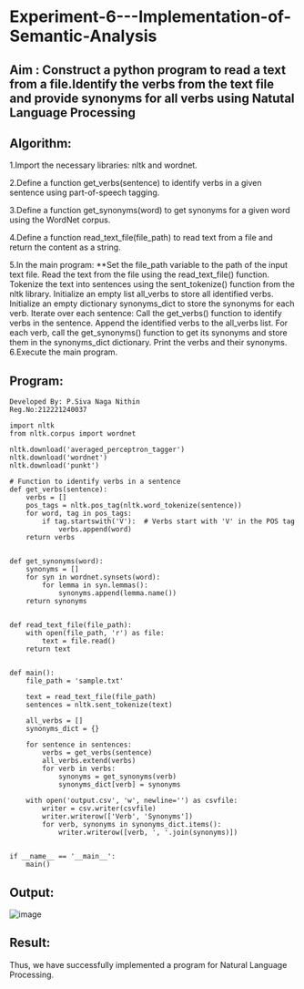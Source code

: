 # Experiment-6---Implementation-of-Semantic-Analysis

## Aim : Construct a python program to read a text from a file.Identify the verbs from the text file and provide synonyms for all verbs using Natutal Language Processing 

## Algorithm:
1.Import the necessary libraries: nltk and wordnet.

2.Define a function get_verbs(sentence) to identify verbs in a given sentence using part-of-speech tagging.

3.Define a function get_synonyms(word) to get synonyms for a given word using the WordNet corpus.

4.Define a function read_text_file(file_path) to read text from a file and return the content as a string.

5.In the main program:
**Set the file_path variable to the path of the input text file.
Read the text from the file using the read_text_file() function.
Tokenize the text into sentences using the sent_tokenize() function from the nltk library.
Initialize an empty list all_verbs to store all identified verbs.
Initialize an empty dictionary synonyms_dict to store the synonyms for each verb.
Iterate over each sentence:
Call the get_verbs() function to identify verbs in the sentence.
Append the identified verbs to the all_verbs list.
For each verb, call the get_synonyms() function to get its synonyms and store them in the synonyms_dict dictionary.
Print the verbs and their synonyms.
6.Execute the main program.

## Program:
```
Developed By: P.Siva Naga Nithin
Reg.No:212221240037
```
```
import nltk
from nltk.corpus import wordnet

nltk.download('averaged_perceptron_tagger')
nltk.download('wordnet')
nltk.download('punkt')

# Function to identify verbs in a sentence
def get_verbs(sentence):
    verbs = []
    pos_tags = nltk.pos_tag(nltk.word_tokenize(sentence))
    for word, tag in pos_tags:
        if tag.startswith('V'):  # Verbs start with 'V' in the POS tag
            verbs.append(word)
    return verbs


def get_synonyms(word):
    synonyms = []
    for syn in wordnet.synsets(word):
        for lemma in syn.lemmas():
            synonyms.append(lemma.name())
    return synonyms


def read_text_file(file_path):
    with open(file_path, 'r') as file:
        text = file.read()
    return text


def main():
    file_path = 'sample.txt'

    text = read_text_file(file_path)
    sentences = nltk.sent_tokenize(text)

    all_verbs = []
    synonyms_dict = {}

    for sentence in sentences:
        verbs = get_verbs(sentence)
        all_verbs.extend(verbs)
        for verb in verbs:
            synonyms = get_synonyms(verb)
            synonyms_dict[verb] = synonyms

    with open('output.csv', 'w', newline='') as csvfile:
        writer = csv.writer(csvfile)
        writer.writerow(['Verb', 'Synonyms'])
        for verb, synonyms in synonyms_dict.items():
            writer.writerow([verb, ', '.join(synonyms)])


if __name__ == '__main__':
    main()
```



## Output:
![image](https://github.com/nithin-popuri7/Experiment-6---Implementation-of-Semantic-Analysis/assets/94154780/a98b5af3-2ab7-430b-b634-93fdd0c11302)


## Result:
Thus, we have successfully implemented a program for Natural Language Processing. 

